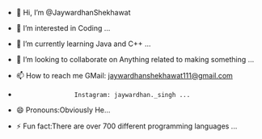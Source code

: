 - 👋 Hi, I’m @JaywardhanShekhawat
- 👀 I’m interested in Coding ...
- 🌱 I’m currently learning Java and C++ ...
- 💞️ I’m looking to collaborate on Anything related to making something ...
- 📫 How to reach me GMail: jaywardhanshekhawat111@gmail.com
-                     Instagram: jaywardhan._singh ...
- 😄 Pronouns:Obviously He...

- ⚡ Fun fact:There are over 700 different programming languages ...

<!---
JaywardhanShekhawat/JaywardhanShekhawat is a ✨ special ✨ repository because its `README.md` (this file) appears on your GitHub profile.
You can click the Preview link to take a look at your changes.
--->
